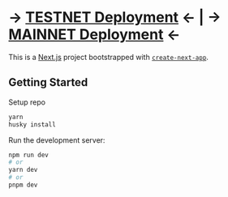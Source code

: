 # -> [TESTNET Deployment](https://v2.fivenet.sixscan.io/) <- | -> [MAINNET Deployment](https://v2.sixscan.io/) <-

This is a [Next.js](https://nextjs.org/) project bootstrapped with [`create-next-app`](https://github.com/vercel/next.js/tree/canary/packages/create-next-app).

## Getting Started

Setup repo

```bash
yarn
husky install
```

Run the development server:

```bash
npm run dev
# or
yarn dev
# or
pnpm dev
```
